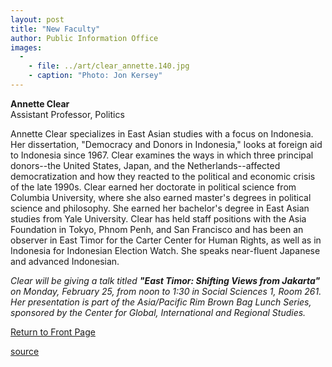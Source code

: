 ```yaml
---
layout: post
title: "New Faculty"
author: Public Information Office
images:
  -
    - file: ../art/clear_annette.140.jpg
    - caption: "Photo: Jon Kersey"
---
```


**Annette Clear**  
Assistant Professor, Politics  
  
Annette Clear specializes in East Asian studies with a focus on Indonesia. Her dissertation, "Democracy and Donors in Indonesia," looks at foreign aid to Indonesia since 1967. Clear examines the ways in which three principal donors--the United States, Japan, and the Netherlands--affected democratization and how they reacted to the political and economic crisis of the late 1990s. Clear earned her doctorate in political science from Columbia University, where she also earned master's degrees in political science and philosophy. She earned her bachelor's degree in East Asian studies from Yale University. Clear has held staff positions with the Asia Foundation in Tokyo, Phnom Penh, and San Francisco and has been an observer in East Timor for the Carter Center for Human Rights, as well as in Indonesia for Indonesian Election Watch. She speaks near-fluent Japanese and advanced Indonesian.

_Clear will be giving a talk titled __"East Timor: Shifting Views from Jakarta"__ on Monday, February 25, from noon to 1:30 in Social Sciences 1, Room 261. Her presentation is part of the Asia/Pacific Rim Brown Bag Lunch Series, sponsored by the Center for Global, International and Regional Studies._

[Return to Front Page][1]  
  

[1]: ../../index.html

[source](http://www1.ucsc.edu/currents/01-02/02-18/newfac.html "Permalink to newfac")
